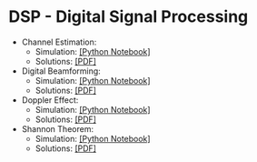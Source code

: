 
# DSP - Digital Signal Processing

* Channel Estimation:
    * Simulation: [[Python Notebook]](/dsp/channel_estimation/OFDM_channel_estimation_with_LS_method.ipynb)  
    * Solutions:  [[PDF]](/ltspice/filters/LPF_TD/LPF_TD_solution.pdf)  
* Digital Beamforming:
    * Simulation: [[Python Notebook]](/dsp/digital_beamforming/digital_beamforming.ipynb)  
    * Solutions:  [[PDF]](/dsp/digital_beamforming/digital_beamforming_solution.pdf)  
* Doppler Effect:
    * Simulation: [[Python Notebook]](/dsp/doppler_effect/doppler_effect.ipynb)  
    * Solutions:  [[PDF]]()  
* Shannon Theorem:
    * Simulation: [[Python Notebook]](/dsp/shannon_theorem/shannon_theorem.ipynb)
    * Solutions:  [[PDF]](/dsp/shannon_theorem/shannon_theorem_solution.pdf)  

